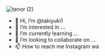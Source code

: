 ![tenor (2)](https://user-images.githubusercontent.com/80430312/112761289-cf88bf00-9024-11eb-888c-8401cec18137.gif)

- 👋 Hi, I’m @takiyuki1
- 👀 I’m interested in ...
- 🌱 I’m currently learning ...
- 💞️ I’m looking to collaborate on ...
- 📫 How to reach me Instagram wa

